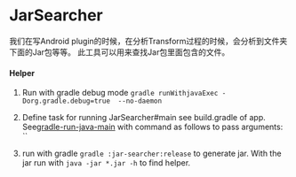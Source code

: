 # JarSearcher
我们在写Android plugin的时候，在分析Transform过程的时候，会分析到文件夹下面的Jar包等等。 
此工具可以用来查找Jar包里面包含的文件。

#### Helper

1. Run with gradle debug mode
`gradle runWithjavaExec -Dorg.gradle.debug=true  --no-daemon`

2. Define task for running JarSearcher#main
see build.gradle of app. See[gradle-run-java-main](https://www.baeldung.com/gradle-run-java-main)
with command as follows to pass arguments:
``
3. run with gradle
`gradle :jar-searcher:release`  to generate jar. 
With the jar run with
`java -jar *.jar -h` to find helper.